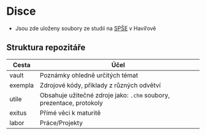 # Disce

- Jsou zde uloženy soubory ze studií na [SPŠE](https://www.spsehavirov.cz) v Havířově

## Struktura repozitáře

|Cesta|Účel|
|-----|----|
|vault|Poznámky ohledně určitých témat|
|exempla|Zdrojové kódy, přiklady z různých odvětví|
|utile|Obsahuje užitečné zdroje jako: `.chm` soubory, prezentace, protokoly|
|exitus|Přímé věci k maturitě|
|labor|Práce/Projekty|
